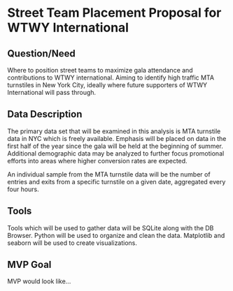 # Street Team Placement Proposal for WTWY International

## Question/Need

Where to position street teams to maximize gala attendance and contributions to WTWY international. Aiming to identify high traffic MTA turnstiles in New York City, ideally where future supporters of WTWY International will pass through.

## Data Description

The primary data set that will be examined in this analysis is MTA turnstile data in NYC which is freely available. Emphasis will be placed on data in the first half of the year since the gala will be held at the beginning of summer. Additional demographic data may be analyzed to further focus promotional efforts into areas where higher conversion rates are expected.

An individual sample from the MTA turnstile data will be the number of entries and exits from a specific turnstile on a given date, aggregated every four hours.

## Tools

Tools which will be used to gather data will be SQLite along with the DB Browser. Python will be used to organize and clean the data. Matplotlib and seaborn will be used to create visualizations.

## MVP Goal

MVP would look like...